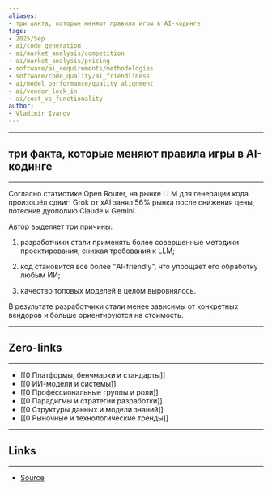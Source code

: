 ```yaml
---
aliases: 
- три факта, которые меняют правила игры в AI-кодинге 
tags:
- 2025/Sep
- ai/code_generation  
- ai/market_analysis/competition
- ai/market_analysis/pricing
- software/ai_requirements/methodologies
- software/code_quality/ai_friendliness
- ai/model_performance/quality_alignment
- ai/vendor_lock_in
- ai/cost_vs_functionality
author:
- Vladimir Ivanov
---
```

-----
##  три факта, которые меняют правила игры в AI-кодинге 
-----
Согласно статистике Open Router, на рынке LLM для генерации кода произошёл сдвиг: Grok от xAI занял 56% рынка после снижения цены, потеснив дуополию Claude и Gemini. 

Автор выделяет три причины: 

1) разработчики стали применять более совершенные методики проектирования, снижая требования к LLM; 

2) код становится всё более "AI-friendly", что упрощает его обработку любым ИИ; 

3) качество топовых моделей в целом выровнялось. 

 В результате разработчики стали менее зависимы от конкретных вендоров и больше ориентируются на стоимость.

---
## Zero-links
---
- [[0 Платформы, бенчмарки и стандарты]]
- [[0 ИИ-модели и системы]]
- [[0 Профессиональные группы и роли]]
- [[0 Парадигмы и стратегии разработки]]
- [[0 Структуры данных и модели знаний]]
- [[0 Рыночные и технологические тренды]]

---
## Links
---
- [Source](https://t.me/turboproject/2165)